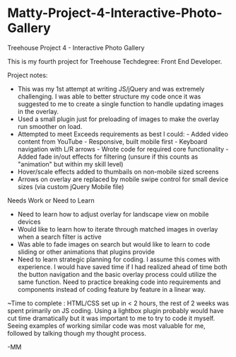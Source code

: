 # Matty-Project-4-Interactive-Photo-Gallery

Treehouse Project 4 - Interactive Photo Gallery

This is my fourth project for Treehouse Techdegree: Front End Developer. 

Project notes:
- This was my 1st attempt at writing JS/jQuery and was extremely challenging. I was able to better structure my code 
  once it was suggested to me to create a single function to handle updating images in the overlay.
- Used a small plugin just for preloading of images to make the overlay run smoother on load.
- Attempted to meet Exceeds requirements as best I could:
        - Added video content from YouTube
        - Responsive, built mobile first
        - Keyboard navigation with L/R arrows
        - Wrote code for required core functionality
        - Added fade in/out effects for filtering (unsure if this counts as "animation" but within my skill level)
- Hover/scale effects added to thumbails on non-mobile sized screens
- Arrows on overlay are replaced by mobile swipe control for small device sizes (via custom jQuery Mobile file)

Needs Work or Need to Learn
- Need to learn how to adjust overlay for landscape view on mobile devices
- Would like to learn how to iterate through matched images in overlay when a search filter is active
- Was able to fade images on search but would like to learn to code sliding or other animations that plugins provide
- Need to learn strategic planning for coding. I assume this comes with experience. I would have saved time if I
  had realized ahead of time both the button navigation and the basic overlay process could utilize the same function.
  Need to practice breaking code into requirements and components instead of coding feature by feature in a linear way.

~Time to complete : HTML/CSS set up in < 2 hours, the rest of 2 weeks was spent primarily on JS coding. Using a 
lightbox plugin probably would have cut time dramatically but it was important to me to try to code it myself. Seeing
examples of working similar code was most valuable for me, followed by talking though my thought process.

-MM
